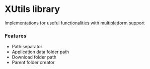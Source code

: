 # XUtils library
Implementations for useful functionalities with multiplatform support

### Features
- Path separator
- Application data folder path
- Download folder path
- Parent folder creator
